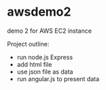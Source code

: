 # awsdemo2
demo 2 for AWS EC2 instance

Project outline:
- run node.js Express
- add html file
- use json file as data
- run angular.js to present data

